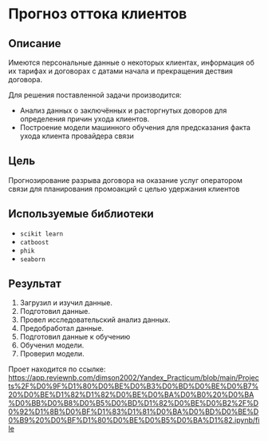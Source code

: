 # Прогноз оттока клиентов
## Описание
Имеются персональные данные о некоторых клиентах, информация об их тарифах и договорах с датами начала и прекращения дествия договора.

Для решения поставленной задачи производится:

- Анализ данных о заключённых и расторгнутых доворов для определения причин ухода клиентов.
- Построение модели машинного обучения для предсказания факта ухода клиента провайдера связи
## Цель
Прогнозирование разрыва договора на оказание услуг оператором связи для планирования промоакций с целью удержания клиентов
## Используемые библиотеки
- `scikit learn`
- `catboost`
- `phik`
- `seaborn`
## Результат
1. Загрузил и изучил данные.
2. Подготовил данные.
3. Провел исследовательский анализ данных.
4. Предобработал данные.
5. Подготовил данные к обучению
6. Обученил модели.
7. Проверил модели.

Проет находится по ссылке: https://app.reviewnb.com/dimson2002/Yandex_Practicum/blob/main/Projects%2F%D0%9F%D1%80%D0%BE%D0%B3%D0%BD%D0%BE%D0%B7%20%D0%BE%D1%82%D1%82%D0%BE%D0%BA%D0%B0%20%D0%BA%D0%BB%D0%B8%D0%B5%D0%BD%D1%82%D0%BE%D0%B2%2F%D0%92%D1%8B%D0%BF%D1%83%D1%81%D0%BA%D0%BD%D0%BE%D0%B9%20%D0%BF%D1%80%D0%BE%D0%B5%D0%BA%D1%82.ipynb/file
